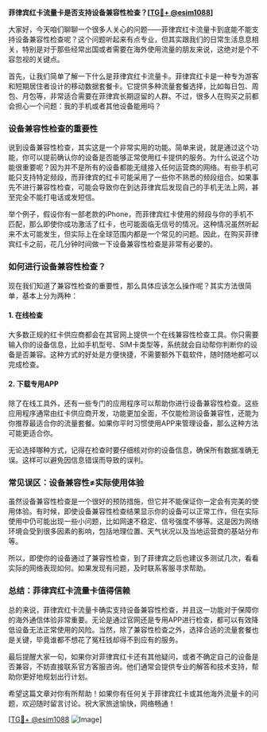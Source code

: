 **菲律宾红卡流量卡是否支持设备兼容性检查？[[TG💪+ @esim1088](https://t.me/s/esim1088)]**

大家好，今天咱们聊聊一个很多人关心的问题——菲律宾红卡流量卡到底能不能支持设备兼容性检查呢？这个问题听起来有点专业，但其实跟我们的日常生活息息相关，特别是对于那些经常出国或者需要在海外使用流量的朋友来说，这绝对是个不容忽视的关键点。

首先，让我们简单了解一下什么是菲律宾红卡流量卡。菲律宾红卡是一种专为游客和短期居住者设计的移动数据套餐卡。它提供多种流量套餐选择，比如每日包、周包、月包等，非常适合需要在菲律宾长期逗留的人群。不过，很多人在购买之前都会担心一个问题：我的手机或者其他设备能用吗？

### **设备兼容性检查的重要性**

说到设备兼容性检查，其实这是一个非常实用的功能。简单来说，就是通过这个功能，你可以提前确认你的设备是否能够正常使用红卡提供的服务。为什么说这个功能很重要呢？因为并不是所有的设备都能无缝接入任何运营商的网络。有些手机可能只支持特定频段，而菲律宾的红卡可能采用了一些你不熟悉的频段组合。如果事先不进行兼容性检查，可能会导致你在到达菲律宾后发现自己的手机无法上网，甚至完全不能打电话或发短信。

举个例子，假设你有一部老款的iPhone，而菲律宾红卡使用的频段与你的手机不匹配，那么即使你成功激活了红卡，也可能面临无信号的情况。这种情况虽然听起来不太可能发生，但实际上在全球范围内都是一个常见的问题。因此，在购买菲律宾红卡之前，花几分钟时间做一下设备兼容性检查是非常有必要的。

### **如何进行设备兼容性检查？**

现在我们知道了兼容性检查的重要性，那么具体应该怎么操作呢？其实方法很简单，基本上分为两种：

#### **1. 在线检查**
大多数正规的红卡供应商都会在其官网上提供一个在线兼容性检查工具。你只需要输入你的设备信息，比如手机型号、SIM卡类型等，系统就会自动帮你判断你的设备是否兼容。这种方式的好处是方便快捷，不需要额外下载软件，随时随地都可以完成检查。

#### **2. 下载专用APP**
除了在线工具外，还有一些专门的应用程序可以帮助你进行设备兼容性检查。这些应用程序通常由红卡供应商开发，功能更加全面，不仅能检测设备兼容性，还能为你推荐最适合你的流量套餐。如果你平时习惯使用APP来管理设备，那么这种方法可能更适合你。

无论选择哪种方式，记得在检查时要仔细核对你的设备信息，确保所有数据准确无误。这样可以避免因信息错误而导致的误判。

### **常见误区：设备兼容性≠实际使用体验**

虽然设备兼容性检查是一个很好的预防措施，但它并不能保证你一定会有完美的使用体验。有时候，即使设备兼容性检查结果显示你的设备可以正常工作，但在实际使用中仍可能出现一些小问题，比如网速不稳定、信号强度不够等。这是因为网络环境会受到很多因素的影响，包括地理位置、天气状况以及当地运营商的基站分布等。

所以，即使你的设备通过了兼容性检查，到了菲律宾之后也建议多测试几次，看看实际的网络表现如何。如果发现有问题，及时联系客服寻求帮助。

### **总结：菲律宾红卡流量卡值得信赖**

总的来说，菲律宾红卡流量卡确实支持设备兼容性检查，并且这一功能对于保障你的海外通信体验非常重要。无论是通过官网还是专用APP进行检查，都可以有效降低设备无法正常使用的风险。当然，除了兼容性检查之外，选择合适的流量套餐也是关键，毕竟谁都不想花了冤枉钱却得不到应有的服务。

最后提醒大家一句，如果你对菲律宾红卡还有其他疑问，或者不确定自己的设备是否兼容，不妨直接联系官方客服咨询。他们通常会提供专业的解答和技术支持，帮助你更好地规划出行计划。

希望这篇文章对你有所帮助！如果你有任何关于菲律宾红卡或其他海外流量卡的问题，欢迎随时留言讨论。祝大家旅途愉快，网络畅通！

[[TG💪+ @esim1088](https://t.me/s/esim1088) ![Image](https://i.postimg.cc/4NQfJmqS/Snipaste-2025-05-13-00-14-12.png)]